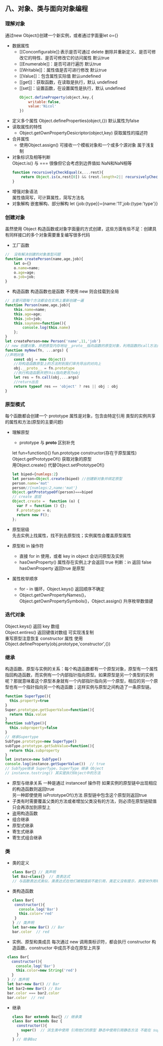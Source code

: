 ## 八、对象、类与面向对象编程
### 理解对象
通过new Object()创建一个新实例，或者通过字面量let o={}
- 数据属性
  - [[Conconfigurable]]:表示是否可通过 delete 删除并重新定义、是否可修改它的特性、是否可修改它的访问属性 默认true
  - [[Enumerable]]：是否可进行遍历 默认true
  - [[Writable]]：属性值是否可进行修改 默认true
  - [[Value]]：包含属性实际值 默认undefined
  - [[get]]：获取函数，在读取是执行，默认 undefined
  - [[set]]：设置函数，在设置属性是执行，默认 undefined
    ```js
    Object.defineProperty(object,key,{
        writable:false,
        value:'Nicol'
    })
    ```
- 定义多个属性
  Object.defineProperties(object,{}) 默认属性为false
- 读取属性的特性
  - Object.getOwnPropertyDesicriptor(object,key) 获取属性的描述符
- 合并属性
  - 使用Object.assign() 可接收一个模板对象和一个或多个源对象 属于浅复制
- 对象标识及相等判断  
  Object.is() 与 === 很像但它会考虑到边界值如 NaN和NaN相等
  ```js
  function recursivelyCheckEqual(x,...rest){
      return Object.is(x,rest[0]) && (rest.length<2|| recursivelyCheckEqual(...rest))
  }
  ```
- 增强对象语法  
  属性值简写，可计算属性，简写方法名
- 对象解构
  嵌套解构、部分解构 let {job:{type}}={name:'11',job:{type:'type'}}
### 创建对象
虽然使用 Object 构造函数或对象字面量的方式创建，这些方面有些不足：创建具有同样接口的多个对象需要重复编写很多代码
- 工厂函数
```js  
//  没有解决创建的对象类型问题
function createPerson(name,age,job){
    let o={}
    o.name=name;
    o.age=age;
    o.job=job;
}
```
- 构造函数
构造函数也是函数 不使用 new 则会挂载到全局  
```js
// 主要问题每个方法都会在实例上重新创建一遍
function Person(name,age,job){
    this.name=name;
    this.age=age;
    this.job=job;
    this.sayname=function(){
        console.log(this.name)
    };
}
let createPerson=new Person('name',11,'job')
// new 创建对象、并把原型内存地址__proto__指向函数的原型对象，利用函数的call方法把 指向window的绑定对象this指向了obj，利用函数返回对象obj
function myNew(fn, ...args) {
//声明对象
    const obj = new Object()
    //将构造函数原型上的方法附到我们率先导出的对向上
    obj.__proto__ = fn.prototype
    //执行构造函数并把this指向更改为obj
    let res = fn.call(obj,...args)
    //return出去
    return typeof res == 'object' ? res || obj : obj
}

```
### 原型模式
每个函数都会创建一个 prototype 属性是对象，包含由特定引用
类型的实例共享的属性和方法(原型的主要问题)
- 理解原型
  - prototype 与 __proto__  区别补充  

  let fun=function(){} fun.prototype constructor(存在于原型属性)  
  Object.getPrototypeOf() 获取对象的原型  
  用Object.create() 代替Object.setPrototypeOf()
  ```js
  let biped={numlegs:2}
  let person=Object.create(biped) //创建新对象并绑定原型
  person.name='mat'
  person//{numlegs:2,name:'mat'}
  Object.getPrototypeOf(person)===biped
  // create 底层
  Object.create =  function (o) {
    var F = function () {};
    F.prototype = o;
    return new F();
  };
  ```
- 原型层级  
  先去实例上找属性，找不到去原型找；实例属性会覆盖原型属性
- 原型和 in 操作符  
  - 直接 for in 使用，或者 key in object 会访问原型及实例
  - hasOwnProperty() 属性存在实例上才会返回 true 判断：in 返回 false hasOwnProperty 返回true 是原型
- 属性枚举顺序
  - for - in 循环，Object.keys() 返回顺序不确定
  - Object.getOwnPropertyNames()，Object.getOwnPropertySymbols()，Object.assign() 升序枚举数值键
### 迭代对象
Object.keys() 返回 key 数组   
Object.entires() 返回键值对数组 可实现浅复制   
重写原型注意恢复 constructor 属性 使用Object.defineProperty(obj.prototype,'constructor',{})
### 继承
构造函数、原型与实例的关系：每个构造函数都有一个原型对象，原型有一个属性指回构造函数，而实例有一个内部指针指向原型。如果原型是另一个类型的实例呢？那就意味着这个原型本身就有一个内部指针指向另一个原型，相应的另一个原型也有一个指针指向另一个构造函数；这样实例与原型之间构造了一条原型链。
```js
function SuperType(){
  this.property=true
}
Super.prototype.getSuperValue=function(){
  return this.value
}
function subType(){
  this.subproperty=false
}
// 继承Supertype
SubType.prototype=new SuperType()
subType.prototype.getSubValue=function(){
  return this.subproperty
}
let instance=new SubType()
console.log(instance.getSuperValue())  // true
// SubType继承 SuperType，SuperType 继承 Object
// instance.tostring() 其实是执行Object中的方法
```
- 原型与继承关系
  一种是通过 instanceof 操作符 如果实例的原型链中出现相应的构造函数则返回true    
  另一种即使使用 isPrototypeOf()方法 原型链中包含这个原型则返回true
- 子类有时需要覆盖父类的方法或者增加父类没有的方法，则必须在原型链赋值只会再添加到原型上
- 盗用构造函数
- 组合继承
- 原型式继承
- 寄生式继承
- 寄生式组合继承
### 类
- 类的定义
  ```js
  class Bar{} // 类声明
  let Baz=class{}  // 类表达式
  // 与函数表达式类似，类表达式在他们被赋值前不能引用，类定义没有提示，类受块作用域的限制，函数受函数作用域的限制
  ```
- 类构造函数  
   ```js
  class Bar{
    constructor(){
      console.log('Bar')
      this.color='red'
    }
  } // 类声明
  let bar=new Bar() // Bar
  bar.color  // red
  ```
- 实例、原型和类成员
每次通过 new 调用类标识符，都会执行 constructor 构造函数，constructor 中成员不会在原型上共享
 ```js
  class Bar{
    constructor(){
      console.log('Bar')
      this.color=new String('red')
    }
  } // 类声明
  let bar=new Bar() // Bar
  let bar2=new Bar() // Bar
  bar.color === bar2.color
  bar.color  // red
  ```
- 继承
  ```js
  class Bar extends Baz{} // 继承类
  class Bar extends Baz {
    constructor(){
      super()  // 派生类中使用 引用他们的原型 静态中使用引用静态方法 不能在 super 之前使用 this 
    }
  } // 继承Baz
  ```